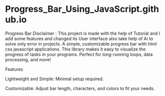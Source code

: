 # Progress_Bar_Using_JavaScript.github.io
 
Progress Bar
Disclaimer : This project is made with the help of Tutorial and I add some features and changed its User interface also take help of Ai to solve only error in projects.
A simple, customizable progress bar with html css javascript applications. This library makes it easy to visualize the progress of tasks in your programs. Perfect for long-running loops, data processing, and more!

Features

Lightweight and Simple: Minimal setup required.

Customizable: Adjust bar length, characters, and colors to fit your needs.




